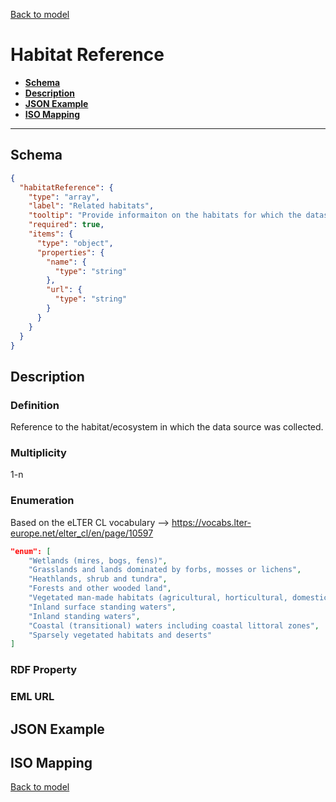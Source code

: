 [Back to model](_base.md)

# Habitat Reference

- **[Schema](#schema)**
- **[Description](#description)**
- **[JSON Example](#json-example)**
- **[ISO Mapping](#iso-mapping)**
---
## Schema
```json
{
  "habitatReference": {
    "type": "array",
    "label": "Related habitats",
    "tooltip": "Provide informaiton on the habitats for which the datasource was created.",
    "required": true,
    "items": {
      "type": "object",
      "properties": {
        "name": {
          "type": "string"
        },
        "url": {
          "type": "string"
        }
      }
    }
  }
}
```

## Description
### Definition
Reference to the habitat/ecosystem in which the data source was collected.
### Multiplicity
1-n
### Enumeration
Based on the eLTER CL vocabulary --> https://vocabs.lter-europe.net/elter_cl/en/page/10597
```json
"enum": [
    "Wetlands (mires, bogs, fens)",
    "Grasslands and lands dominated by forbs, mosses or lichens",
    "Heathlands, shrub and tundra",
    "Forests and other wooded land",
    "Vegetated man-made habitats (agricultural, horticultural, domestic)",
    "Inland surface standing waters",
    "Inland standing waters",
    "Coastal (transitional) waters including coastal littoral zones",
    "Sparsely vegetated habitats and deserts"
]
```
### RDF Property
### EML URL

## JSON Example
## ISO Mapping

[Back to model](_base.md)

